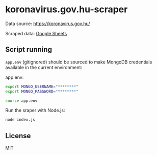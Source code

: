# koronavirus.gov.hu-scraper

Data source: https://koronavirus.gov.hu/

Scraped data: [Google Sheets](https://docs.google.com/spreadsheets/d/15qn3VUl0H-C5ePOG3EtX4N2ZGe0j4BMqJvJIoBm1PqI/edit#gid=2114569011)

## Script running

`app.env` (gitignored) should be sourced to make MongoDB credentials available in the current environment:

app.env:

```bash
export MONGO_USERNAME="********"
export MONGO_PASSWORD="********"
```

```bash
source app.env
```

Run the sraper with Node.js:

```bash
node index.js
```

## License

MIT

